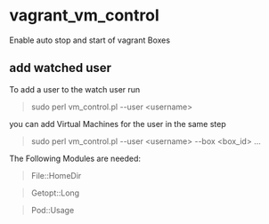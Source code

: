 # vagrant_vm_control
Enable auto stop and start of vagrant Boxes

## add watched user
To add a user to the watch user run
> sudo perl vm_control.pl --user \<username\>

you can add Virtual Machines for the user in the same step
> sudo perl vm_control.pl --user \<username\> --box \<box_id\> ...

The Following Modules are needed:
> File::HomeDir

> Getopt::Long

> Pod::Usage
